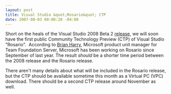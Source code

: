 ```yaml
---
layout: post
title: Visual Studio &quot;Rosario&quot; CTP
date: 2007-08-03 00:00:28 -04:00
---
```


Short on the heals of the Visual Studio 2008 Beta 2 [release](http://geekswithblogs.net/sdorman/archive/2007/07/28/Visual-Studio-2008-Beta-2---Now-Available.aspx), we will soon have the first public Community Technology Preview (CTP) of Visual Studio "Rosario".  According to [Brian Harry](http://blogs.msdn.com/bharry/), Microsoft product unit manager for Team Foundation Server, Microsoft has been working on Rosario since September of last year. The result *should* be a shorter time period between the 2008 release and the Rosario release.

There aren't many details about what will be included in the Rosario release, but the CTP should be available sometime this month as a Virtual PC (VPC) download. There should be a second CTP release around November as well.
